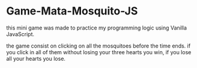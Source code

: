 # Game-Mata-Mosquito-JS

this mini game was made to practice my programming logic using Vanilla JavaScript.

the game consist on clicking on all the mosquitoes before the time ends. if you click in all of them without losing your three hearts you win, if you lose all your hearts you lose.
